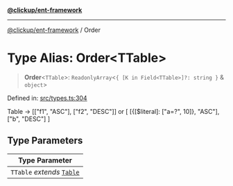 [**@clickup/ent-framework**](../README.md)

***

[@clickup/ent-framework](../globals.md) / Order

# Type Alias: Order\<TTable\>

> **Order**\<`TTable`\>: `ReadonlyArray`\<`{ [K in Field<TTable>]?: string }` & `object`\>

Defined in: [src/types.ts:304](https://github.com/clickup/ent-framework/blob/master/src/types.ts#L304)

Table -> [["f1", "ASC"], ["f2", "DESC"]] or [ [{[$literal]: ["a=?", 10]},
"ASC"], ["b", "DESC"] ]

## Type Parameters

| Type Parameter |
| ------ |
| `TTable` *extends* [`Table`](Table.md) |
